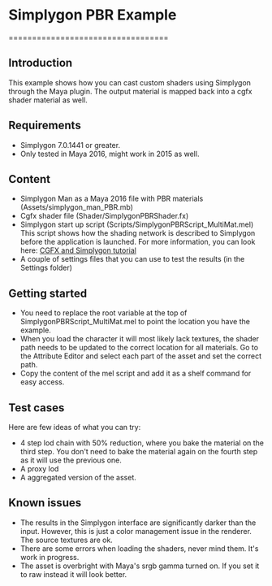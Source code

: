 # Simplygon PBR Example
==================================

## Introduction
This example shows how you can cast custom shaders using Simplygon through the Maya plugin. The output material is mapped back into a cgfx shader material as well.

## Requirements
- Simplygon 7.0.1441 or greater.
- Only tested in Maya 2016, might work in 2015 as well.

## Content
- Simplygon Man as a Maya 2016 file with PBR materials (Assets/simplygon_man_PBR.mb)
- Cgfx shader file (Shader/SimplygonPBRShader.fx)
- Simplygon start up script (Scripts/SimplygonPBRScript_MultiMat.mel)
This script shows how the shading network is described to Simplygon before the application is launched. For more information, you can look here: [CGFX and Simplygon tutorial](https://www.simplygon.com/knowledge-base/tutorials/shading-networks-in-maya-for-cgfx-shaders)
- A couple of settings files that you can use to test the results (in the Settings folder)

## Getting started
- You need to replace the root variable at the top of SimplygonPBRScript_MultiMat.mel to point the location you have the example.
- When you load the character it will most likely lack textures, the shader path needs to be updated to the correct location for all materials. Go to the Attribute Editor and select each part of the asset and set the correct path.
- Copy the content of the mel script and add it as a shelf command for easy access.

## Test cases
Here are few ideas of what you can try:
- 4 step lod chain with 50% reduction, where you bake the material on the third step. You don't need to bake the material again on the fourth step as it will use the previous one.
- A proxy lod
- A aggregated version of the asset.

## Known issues
- The results in the Simplygon interface are significantly darker than the input. However, this is just a color management issue in the renderer. The source textures are ok. 
- There are some errors when loading the shaders, never mind them. It's work in progress.
- The asset is overbright with Maya's srgb gamma turned on. If you set it to raw instead it will look better.

